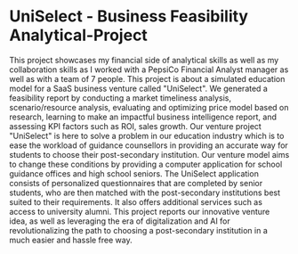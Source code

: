 # UniSelect - Business Feasibility Analytical-Project

This project showcases my financial side of analytical skills as well as my collaboration skills as I worked with a PepsiCo Financial Analyst manager as well as with a 
team of 7 people. This project is about a simulated education model for a SaaS business venture called "UniSelect". We generated a feasibility report by conducting
a market timeliness analysis, scenario/resource analysis, evaluating and optimizing price model based on research, learning to make an impactful business intelligence report, and assessing KPI factors such as ROI, sales growth. Our venture project "UniSelect" is here to solve a problem in our education industry which is to ease the
workload of guidance counsellors in providing an accurate way for students to choose their post-secondary institution. Our venture model aims to change these conditions by providing a computer application for school guidance offices and high school seniors. The UniSelect application consists of personalized questionnaires that are completed by senior students, who are then matched with the post-secondary institutions best suited to their requirements. It also offers additional services
such as access to university alumni. This project reports our innovative venture idea, as well as leveraging the era of digitalization and AI for revolutionalizing 
the path to choosing a post-secondary institution in a much easier and hassle free way.  
